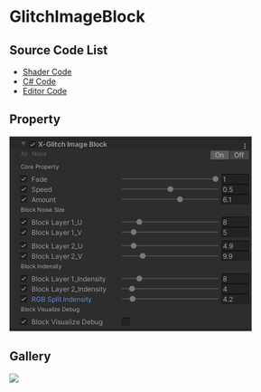 
# GlitchImageBlock

## Source Code List
- [Shader Code](Shader/GlitchImageBlock.shader)
- [C# Code](GlitchImageBlock.cs)
- [Editor Code](Editor/GlitchImageBlockEditor.cs)


## Property
![](https://raw.githubusercontent.com/QianMo/X-PostProcessing-Gallery/master/Media/Glitch/GlitchImageBlock/GlitchImageBlock.png)

## Gallery

![](https://raw.githubusercontent.com/QianMo/X-PostProcessing-Gallery/master/Media/Glitch/GlitchImageBlock/GlitchImageBlock.gif)
